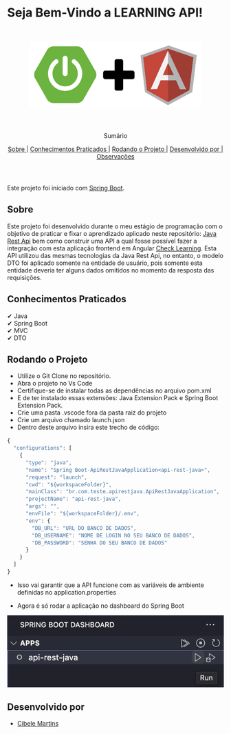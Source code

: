 # Seja Bem-Vindo a LEARNING API!

<br />
<p align="center">
    <img src='./src/main/java/br/com/learning/learningapijava/assets/logo.png' alt="Logo" width="400">

  <h3 align="center"></h3>
 <br />
  <p align="center">
     Sumário
      <p align="center">
  <a href="#sobre"> Sobre </a> |
  <a href="#conhecimentos-praticados"> Conhecimentos Praticados </a> |
  <a href="#rodando-o-projeto"> Rodando o Projeto </a> |
  <a href="#desenvolvido-por"> Desenvolvido por </a> |
  <a href="#observações"> Observações </a>       
       <br />
    <br />
    <h1 align="center">
 </h1>
  </p>
</p>

Este projeto foi iniciado com [Spring Boot](https://start.spring.io/).

## Sobre

Este projeto foi desenvolvido durante o meu estágio de programação com o objetivo de praticar e fixar o aprendizado aplicado neste repositório: [Java Rest Api](https://github.com/CibeleMartins/javaApiRest) bem como construir uma API a qual fosse possível fazer a integração com esta aplicação frontend em Angular [Check Learning](https://github.com/CibeleMartins/learningApi). Esta API utilizou das mesmas tecnologias da Java Rest Api, no entanto, o modelo DTO foi aplicado somente na entidade de usuário, pois somente esta entidade deveria ter alguns dados omitidos no momento da resposta das requisições.

## Conhecimentos Praticados

✔ Java <br>
✔ Spring Boot <br>
✔ MVC <br>
✔ DTO <br>

## Rodando o Projeto
- Utilize o Git Clone no repositório.
- Abra o projeto no Vs Code
- Certifique-se de instalar todas as dependências no arquivo pom.xml
- E de ter instalado essas extensões: Java Extension Pack e Spring Boot Extension Pack.
- Crie uma pasta .vscode fora da pasta raiz do projeto
- Crie um arquivo chamado launch.json
- Dentro deste arquivo insira este trecho de código:
```javascript
{
  "configurations": [
    {
      "type": "java",
      "name": "Spring Boot-ApiRestJavaApplication<api-rest-java>",
      "request": "launch",
      "cwd": "${workspaceFolder}",
      "mainClass": "br.com.teste.apirestjava.ApiRestJavaApplication",
      "projectName": "api-rest-java",
      "args": "",
      "envFile": "${workspaceFolder}/.env",
      "env": {
        "DB_URL": "URL DO BANCO DE DADOS",
        "DB_USERNAME": "NOME DE LOGIN NO SEU BANCO DE DADOS",
        "DB_PASSWORD": "SENHA DO SEU BANCO DE DADOS"
      }
    }
  ]
}
```
- Isso vai garantir que a API funcione com as variáveis de ambiente definidas no application.properties

- Agora é só rodar a aplicação no dashboard do Spring Boot 

<img src="./src/main/java/br/com/learning/learningapijava/assets/springRun.png"/>

## Desenvolvido por

- [Cibele Martins](https://github.com/CibeleMartins)